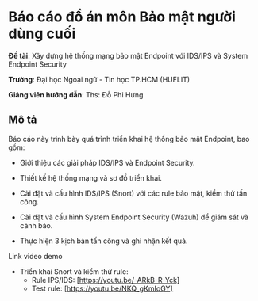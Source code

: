 # Báo cáo đồ án môn Bảo mật người dùng cuối
**Đề tài**: Xây dựng hệ thống mạng bảo mật Endpoint với IDS/IPS và System Endpoint Security

**Trường**: Đại học Ngoại ngữ - Tin học TP.HCM (HUFLIT)

**Giảng viên hướng dẫn**: Ths: Đỗ Phi Hưng

## Mô tả
Báo cáo này trình bày quá trình triển khai hệ thống bảo mật Endpoint, bao gồm:

- Giới thiệu các giải pháp IDS/IPS và Endpoint Security.

- Thiết kế hệ thống mạng và sơ đồ triển khai.

- Cài đặt và cấu hình IDS/IPS (Snort) với các rule bảo mật, kiểm thử tấn công.

- Cài đặt và cấu hình System Endpoint Security (Wazuh) để giám sát và cảnh báo.

- Thực hiện 3 kịch bản tấn công và ghi nhận kết quả.

Link video demo
- Triển khai Snort và kiểm thử rule:
  + Rule IPS/IDS: [https://youtu.be/-ARkB-R-Yck]
  + Test rule: [https://youtu.be/NKQ_gKmIoGY]
